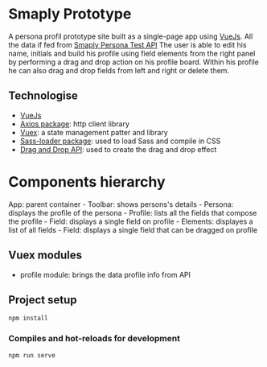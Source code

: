 # Smaply Prototype

A persona profil prototype site built as a single-page app using [VueJs](https://vuejs.org/). All the data if fed from [Smaply Persona Test API](https://smaplypersonastest.docs.apiary.io)
The user is able to edit his name, initials and build his profile using field elements from the right panel by performing a drag and drop action on his profile board. Within his profile he can also drag and drop fields from left and right or delete them.

## Technologise

- [VueJs](https://vuejs.org/)
- [Axios package](https://github.com/axios/axios#features): http client library
- [Vuex](https://vuex.vuejs.org/): a state management patter and library
- [Sass-loader package](https://www.npmjs.com/package/sass-loader): used to load Sass and compile in CSS
- [Drag and Drop API](https://developer.mozilla.org/en-US/docs/Web/API/HTML_Drag_and_Drop_API): used to create the drag and drop effect

# Components hierarchy

App: parent container - Toolbar: shows persons's details - Persona: displays the profile of the persona - Profile: lists all the fields that compose the profile - Field: displays a single field on profile - Elements: displayes a list of all fields - Field: displays a single field that can be dragged on profile

## Vuex modules

- profile module: brings the data profile info from API

## Project setup

```
npm install
```

### Compiles and hot-reloads for development

```
npm run serve
```
